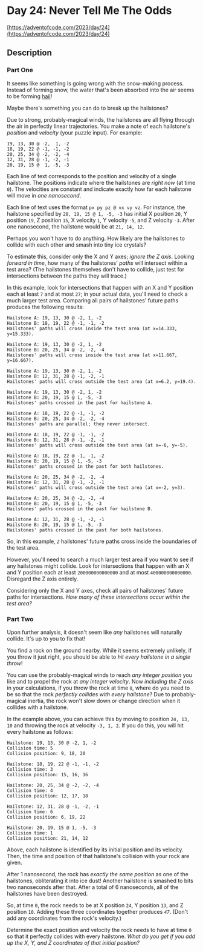 # Day 24: Never Tell Me The Odds

[https://adventofcode.com/2023/day/24](https://adventofcode.com/2023/day/24)

## Description

### Part One

It seems like something is going wrong with the snow-making process. Instead of forming snow, the water that's been absorbed into the air seems to be forming [hail](https://en.wikipedia.org/wiki/Hail)!

Maybe there's something you can do to break up the hailstones?

Due to strong, probably-magical winds, the hailstones are all flying through the air in perfectly linear trajectories. You make a note of each hailstone's _position_ and _velocity_ (your puzzle input). For example:

    19, 13, 30 @ -2,  1, -2
    18, 19, 22 @ -1, -1, -2
    20, 25, 34 @ -2, -2, -4
    12, 31, 28 @ -1, -2, -1
    20, 19, 15 @  1, -5, -3


Each line of text corresponds to the position and velocity of a single hailstone. The positions indicate where the hailstones are _right now_ (at time `0`). The velocities are constant and indicate exactly how far each hailstone will move in _one nanosecond_.

Each line of text uses the format `px py pz @ vx vy vz`. For instance, the hailstone specified by `20, 19, 15 @ 1, -5, -3` has initial X position `20`, Y position `19`, Z position `15`, X velocity `1`, Y velocity `-5`, and Z velocity `-3`. After one nanosecond, the hailstone would be at `21, 14, 12`.

Perhaps you won't have to do anything. How likely are the hailstones to collide with each other and smash into tiny ice crystals?

To estimate this, consider only the X and Y axes; _ignore the Z axis_. Looking _forward in time_, how many of the hailstones' _paths_ will intersect within a test area? (The hailstones themselves don't have to collide, just test for intersections between the paths they will trace.)

In this example, look for intersections that happen with an X and Y position each at least `7` and at most `27`; in your actual data, you'll need to check a much larger test area. Comparing all pairs of hailstones' future paths produces the following results:

    Hailstone A: 19, 13, 30 @ -2, 1, -2
    Hailstone B: 18, 19, 22 @ -1, -1, -2
    Hailstones' paths will cross inside the test area (at x=14.333, y=15.333).
    
    Hailstone A: 19, 13, 30 @ -2, 1, -2
    Hailstone B: 20, 25, 34 @ -2, -2, -4
    Hailstones' paths will cross inside the test area (at x=11.667, y=16.667).
    
    Hailstone A: 19, 13, 30 @ -2, 1, -2
    Hailstone B: 12, 31, 28 @ -1, -2, -1
    Hailstones' paths will cross outside the test area (at x=6.2, y=19.4).
    
    Hailstone A: 19, 13, 30 @ -2, 1, -2
    Hailstone B: 20, 19, 15 @ 1, -5, -3
    Hailstones' paths crossed in the past for hailstone A.
    
    Hailstone A: 18, 19, 22 @ -1, -1, -2
    Hailstone B: 20, 25, 34 @ -2, -2, -4
    Hailstones' paths are parallel; they never intersect.
    
    Hailstone A: 18, 19, 22 @ -1, -1, -2
    Hailstone B: 12, 31, 28 @ -1, -2, -1
    Hailstones' paths will cross outside the test area (at x=-6, y=-5).
    
    Hailstone A: 18, 19, 22 @ -1, -1, -2
    Hailstone B: 20, 19, 15 @ 1, -5, -3
    Hailstones' paths crossed in the past for both hailstones.
    
    Hailstone A: 20, 25, 34 @ -2, -2, -4
    Hailstone B: 12, 31, 28 @ -1, -2, -1
    Hailstones' paths will cross outside the test area (at x=-2, y=3).
    
    Hailstone A: 20, 25, 34 @ -2, -2, -4
    Hailstone B: 20, 19, 15 @ 1, -5, -3
    Hailstones' paths crossed in the past for hailstone B.
    
    Hailstone A: 12, 31, 28 @ -1, -2, -1
    Hailstone B: 20, 19, 15 @ 1, -5, -3
    Hailstones' paths crossed in the past for both hailstones.


So, in this example, _`2`_ hailstones' future paths cross inside the boundaries of the test area.

However, you'll need to search a much larger test area if you want to see if any hailstones might collide. Look for intersections that happen with an X and Y position each at least `200000000000000` and at most `400000000000000`. Disregard the Z axis entirely.

Considering only the X and Y axes, check all pairs of hailstones' future paths for intersections. _How many of these intersections occur within the test area?_

### Part Two

Upon further analysis, it doesn't seem like _any_ hailstones will naturally collide. It's up to you to fix that!

You find a rock on the ground nearby. While it seems extremely unlikely, if you throw it just right, you should be able to _hit every hailstone in a single throw_!

You can use the probably-magical winds to reach _any integer position_ you like and to propel the rock at _any integer velocity_. Now _including the Z axis_ in your calculations, if you throw the rock at time `0`, where do you need to be so that the rock _perfectly collides with every hailstone_? Due to <span title="What, you've never studied probably-magical physics?">probably-magical inertia</span>, the rock won't slow down or change direction when it collides with a hailstone.

In the example above, you can achieve this by moving to position `24, 13, 10` and throwing the rock at velocity `-3, 1, 2`. If you do this, you will hit every hailstone as follows:

    Hailstone: 19, 13, 30 @ -2, 1, -2
    Collision time: 5
    Collision position: 9, 18, 20
    
    Hailstone: 18, 19, 22 @ -1, -1, -2
    Collision time: 3
    Collision position: 15, 16, 16
    
    Hailstone: 20, 25, 34 @ -2, -2, -4
    Collision time: 4
    Collision position: 12, 17, 18
    
    Hailstone: 12, 31, 28 @ -1, -2, -1
    Collision time: 6
    Collision position: 6, 19, 22
    
    Hailstone: 20, 19, 15 @ 1, -5, -3
    Collision time: 1
    Collision position: 21, 14, 12


Above, each hailstone is identified by its initial position and its velocity. Then, the time and position of that hailstone's collision with your rock are given.

After 1 nanosecond, the rock has _exactly the same position_ as one of the hailstones, obliterating it into ice dust! Another hailstone is smashed to bits two nanoseconds after that. After a total of 6 nanoseconds, all of the hailstones have been destroyed.

So, at time `0`, the rock needs to be at X position `24`, Y position `13`, and Z position `10`. Adding these three coordinates together produces _`47`_. (Don't add any coordinates from the rock's velocity.)

Determine the exact position and velocity the rock needs to have at time `0` so that it perfectly collides with every hailstone. _What do you get if you add up the X, Y, and Z coordinates of that initial position?_
